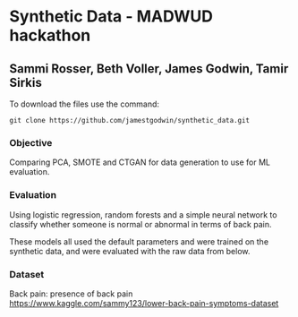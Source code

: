 # Synthetic Data - MADWUD hackathon
## Sammi Rosser, Beth Voller, James Godwin, Tamir Sirkis 

To download the files use the command:

`git clone https://github.com/jamestgodwin/synthetic_data.git`

### Objective
Comparing PCA, SMOTE and CTGAN for data generation to use for ML evaluation. 

### Evaluation 
Using logistic regression, random forests and a simple neural network to classify whether someone is normal or abnormal in terms of back pain. 

These models all used the default parameters and were trained on the synthetic data, and were evaluated with the raw data from below. 

### Dataset
Back pain: presence of back pain
https://www.kaggle.com/sammy123/lower-back-pain-symptoms-dataset

